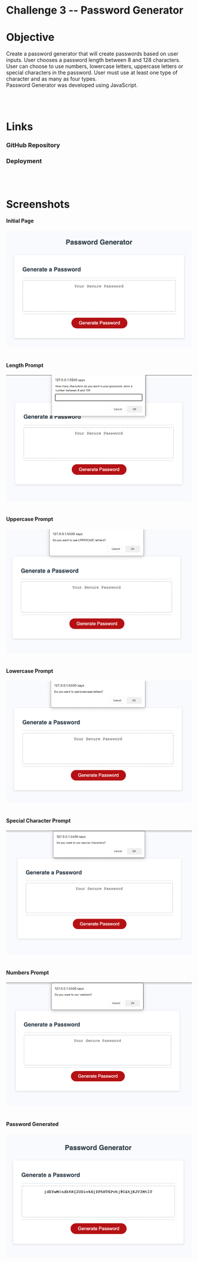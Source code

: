 # Challenge 3  -- Password Generator

# Objective 
Create a password generator that will create passwords based on user inputs.
User chooses a password length between 8 and 128 characters.
User can choose to use numbers, lowercase letters, uppercase letters or special characters in the password. User must use at least one type of character and as many as four types.  
Password Generator was developed using JavaScript.  

<br/><br/>

# Links
### GitHub Repository 
### Deployment   
<br/><br/>

# Screenshots
#### Initial Page
![Screenshot](pass.gen.init.png)
<br/><br/>
#### Length Prompt
![Screenshot](pass.gen.length.png)
<br/><br/>
#### Uppercase Prompt
![Screenshot](pass.gen.upper.png)
<br/><br/>
#### Lowercase Prompt
![Screenshot](pass.gen.lower.png)
<br/><br/>
#### Special Character Prompt
![Screenshot](pass.gen.spec.png)
<br/><br/>
#### Numbers Prompt
![Screenshot](pass.gen.num.png)
<br/><br/>
#### Password Generated
![Screenshot](pass.gen.result.png)


